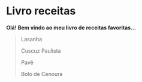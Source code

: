 
# Livro receitas #

**Olá! Bem vindo ao meu livro de receitas favoritas...**

> Lasanha
>
> Cuscuz Paulista
>
> Pavê
>
> Bolo de Cenoura